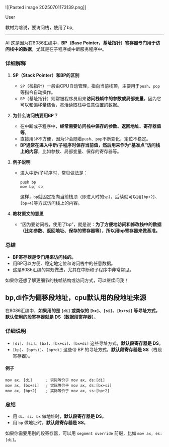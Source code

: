 ![[Pasted image 20250701173139.png]]

User

教材为啥说，要访问栈，使用了bp,

---
AI
这是因为在8086汇编中，**BP（Base Pointer，基址指针）寄存器专门用于访问栈中的数据**，尤其是在子程序或中断服务程序中。
### 详细解释

1. **SP（Stack Pointer）和BP的区别**  
   - `SP`（栈指针）一般由CPU自动管理，指向当前栈顶，主要用于`push`、`pop`等指令自动操作。
   - `BP`（基址指针）则常被程序员用来**访问栈帧中的参数或局部变量**，因为它可以和偏移量结合，灵活读取栈中任意位置的数据。

2. **为什么访问栈要用BP？**  
   - 在中断或子程序中，**经常需要访问栈中保存的参数、返回地址、寄存器值等**。
   - 直接用`SP`不方便，因为`SP`会随着`push`、`pop`不断变化，定位不稳定。
   - **BP通常在进入中断/子程序时保存当前值，然后用来作为“基准点”访问栈上的内容**，比如参数、局部变量、保存的寄存器等。

3. **例子说明**  
   - 进入中断/子程序时，常见做法是：
     ```assembly
     push bp
     mov bp, sp
     ```
     这样，`bp`就固定指向当前栈顶（即进入时的`sp`），后续就可以用`[bp+2]`、`[bp+4]`等方式访问栈上的内容。

4. **教材原文的意思**  
   - “因为要访问栈，使用了bp”，就是说：**为了方便地访问和修改栈中的数据（比如参数、返回地址、保存的寄存器等），所以用bp寄存器来做基准。**

### 总结
- **BP寄存器是专门用来访问栈的。**
- 用BP可以方便、稳定地定位和访问栈中的任意数据。
- 这是8086汇编的常规做法，尤其在中断和子程序中非常常见。

如果你还想了解更细节的栈帧结构或访问方式，可以继续问我！



## bp,di作为偏移段地址，cpu默认用的段地址来源

在8086汇编中，**如果用的是 `[di]` 或类似的 `[bx]`、`[si]`、`[bx+si]` 等寻址方式，默认使用的段寄存器就是 DS（数据段寄存器）**。

### 详细说明

- `[di]`、`[si]`、`[bx]`、`[bx+si]`、`[bx+di]` 这些寻址方式，**默认段寄存器是 DS**。
- `[bp]`、`[bp+si]`、`[bp+di]` 这些带 BP 的寻址方式，**默认段寄存器是 SS**（栈段寄存器）。

#### 例子
```assembly
mov ax, [di]      ; 实际等价于 mov ax, ds:[di]
mov ax, [bx+si]   ; 实际等价于 mov ax, ds:[bx+si]
mov ax, [bp+2]    ; 实际等价于 mov ax, ss:[bp+2]
```

### 总结
- 用 `di`、`si`、`bx` 做地址时，**默认段寄存器是 DS**。
- 用 `bp` 做地址时，**默认段寄存器是 SS**。

如果你需要用别的段寄存器，可以用 `segment override` 前缀，比如 `mov ax, es:[di]`。
